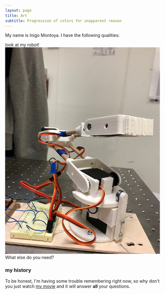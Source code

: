 ```yaml
---
layout: page
title: Art
subtitle: Progression of colors for unapparent reason
---
```


My name is Inigo Montoya. I have the following qualities:

look at my robot!
![](/img/Robot_Arm_1.jpeg)
What else do you need?

### my history

To be honest, I'm having some trouble remembering right now, so why don't you just watch [my movie](http://en.wikipedia.org/wiki/The_Princess_Bride_%28film%29) and it will answer **all** your questions.
